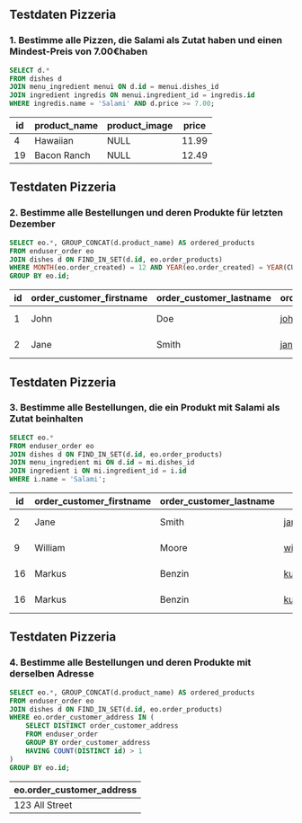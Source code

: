 ## Testdaten Pizzeria
### 1. Bestimme alle Pizzen, die Salami als Zutat haben und einen Mindest-Preis von 7.00€haben 

```sql
SELECT d.*
FROM dishes d 
JOIN menu_ingredient menui ON d.id = menui.dishes_id
JOIN ingredient ingredis ON menui.ingredient_id = ingredis.id
WHERE ingredis.name = 'Salami' AND d.price >= 7.00;

```
| id | product_name  | product_image | price  |
|----|---------------|---------------|--------|
| 4  | Hawaiian      | NULL          | 11.99  |
| 19 | Bacon Ranch   | NULL          | 12.49  |


## Testdaten Pizzeria
### 2. Bestimme alle Bestellungen und deren Produkte für letzten Dezember 

```sql
SELECT eo.*, GROUP_CONCAT(d.product_name) AS ordered_products
FROM enduser_order eo
JOIN dishes d ON FIND_IN_SET(d.id, eo.order_products)
WHERE MONTH(eo.order_created) = 12 AND YEAR(eo.order_created) = YEAR(CURDATE()) - 1
GROUP BY eo.id;

```
| id | order_customer_firstname | order_customer_lastname | order_customer_email   | order_customer_phonenumber | order_products         | order_products_quantity | order_products_images | order_price | order_customer_address | order_created          | ordered_products                       |
|----|--------------------------|-------------------------|------------------------|----------------------------|------------------------|--------------------------|------------------------|--------------|------------------------|------------------------|---------------------------------------|
| 1  | John                     | Doe                     | john@example.com       | 123456789                  | 1,2,3                  | 2                        | NULL                   | 29.97        | 123 Main St            | 2023-12-30 20:00:00   | Margherita,Pepperoni,Vegetarian         |
| 2  | Jane                     | Smith                   | jane@example.com       | 987654321                  | 4,5,6                  | 3                        | NULL                   | 39.97        | 456 Oak St             | 2023-12-18 00:00:00   | Hawaiian,Supreme,BBQ Chicken           |

## Testdaten Pizzeria
### 3. Bestimme alle Bestellungen, die ein Produkt mit Salami als Zutat beinhalten 

```sql
SELECT eo.*
FROM enduser_order eo
JOIN dishes d ON FIND_IN_SET(d.id, eo.order_products)
JOIN menu_ingredient mi ON d.id = mi.dishes_id
JOIN ingredient i ON mi.ingredient_id = i.id
WHERE i.name = 'Salami';
```
| id  | order_customer_firstname | order_customer_lastname | order_customer_email          | order_customer_phonenumber | order_products                                               | order_products_quantity | order_products_images | order_price | order_customer_address | order_created          |
|-----|--------------------------|-------------------------|-------------------------------|---------------------------|-------------------------------------------------------------|--------------------------|------------------------|--------------|------------------------|------------------------|
| 2   | Jane                     | Smith                   | jane@example.com              | 987654321                 | 4,5,6                                                         | 3                        | NULL                   | 39.97        | 456 Oak St             | 2023-12-18 00:00:00   |
| 9   | William                  | Moore                   | william@example.com           | 333444555                 | 4,8,12                                                        | 3                        | NULL                   | 52.45        | 606 Pine St            | 2024-01-31 00:00:00   |
| 16  | Markus                   | Benzin                  | kundenummereins@example.com   | 53453456                  | 1,2,3,4,5,6,7,8,9,10,11,12,13,14,15,16,17,18,19,20             | 1                        | NULL                   | NULL         | 123 All Street         | 2024-02-01 12:00:00   |
| 16  | Markus                   | Benzin                  | kundenummereins@example.com   | 53453456                  | 1,2,3,4,5,6,7,8,9,10,11,12,13,14,15,16,17,18,19,20             | 1                        | NULL                   | NULL         | 123 All Street         | 2024-02-01 12:00:00   |


## Testdaten Pizzeria
### 4. Bestimme alle Bestellungen und deren Produkte mit derselben Adresse 

```sql
SELECT eo.*, GROUP_CONCAT(d.product_name) AS ordered_products
FROM enduser_order eo
JOIN dishes d ON FIND_IN_SET(d.id, eo.order_products)
WHERE eo.order_customer_address IN (
    SELECT DISTINCT order_customer_address
    FROM enduser_order
    GROUP BY order_customer_address
    HAVING COUNT(DISTINCT id) > 1
)
GROUP BY eo.id;

```
| eo.order_customer_address |
|---------------------------|
| 123 All Street            |
